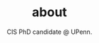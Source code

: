 ---
layout: about
title: about
permalink: /
subtitle: CIS PhD candidate @ UPenn. #. Research Program Manager @ Roblox. #<a href='#'>Univeristy of Pennsylvania</a>. <a href='#'>Roblox</a>. 
#Address. Contacts. Moto. Etc.

profile:
  align: right
  image: prof_pic_sq.jpg
  image_circular: false # crops the image to make it circular
  address: #> <p><center>Philadelphia, PA</p>

news: false  # includes a list of news items
selected_papers: true # includes a list of papers marked as "selected={true}"
social: true  # includes social icons at the bottom of the page
---